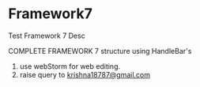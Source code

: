 # Framework7
Test Framework 7 Desc

COMPLETE FRAMEWORK 7 structure using HandleBar's

1) use webStorm for web editing.
2) raise query to krishna18787@gmail.com
